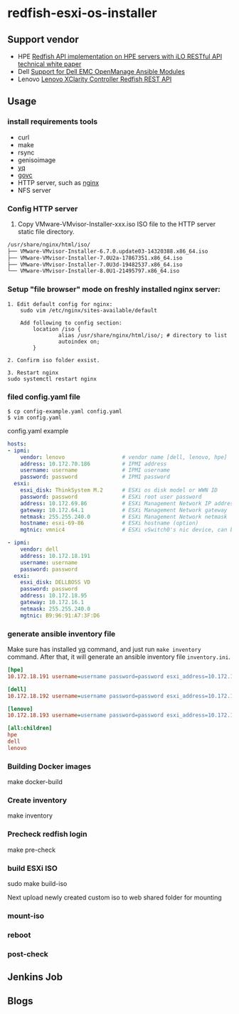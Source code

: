 # redfish-esxi-os-installer

## Support vendor

- HPE [Redfish API implementation on HPE servers with iLO RESTful API technical white paper](https://www.hpe.com/psnow/doc/4AA6-1727ENW)
- Dell [Support for Dell EMC OpenManage Ansible Modules](https://www.dell.com/support/kbdoc/zh-hk/000177308/dell-emc-openmanage-ansible-modules)
- Lenovo [Lenovo XClarity Controller Redfish REST API](https://sysmgt.lenovofiles.com/help/index.jsp?topic=%2Fcom.lenovo.systems.management.xcc.doc%2Frest_api.html)

## Usage

### install requirements tools

- curl
- make
- rsync
- genisoimage
- [yq](https://github.com/mikefarah/yq)
- [govc](https://github.com/vmware/govmomi/tree/master/govc)
- HTTP server, such as [nginx](https://www.nginx.com/resources/wiki/start/topics/tutorials/install/)
- NFS server

### Config HTTP server

1. Copy VMware-VMvisor-Installer-xxx.iso ISO file to the HTTP server static file directory.

```bash
/usr/share/nginx/html/iso/
├── VMware-VMvisor-Installer-6.7.0.update03-14320388.x86_64.iso
├── VMware-VMvisor-Installer-7.0U2a-17867351.x86_64.iso
├── VMware-VMvisor-Installer-7.0U3d-19482537.x86_64.iso
└── VMware-VMvisor-Installer-8.0U1-21495797.x86_64.iso
```

### Setup "file browser" mode on freshly installed nginx server:
```
1. Edit default config for nginx:
    sudo vim /etc/nginx/sites-available/default

    Add following to config section:
        location /iso {
                alias /usr/share/nginx/html/iso/; # directory to list
                autoindex on;
        }

2. Confirm iso folder exsist.

3. Restart nginx
sudo systemctl restart nginx
```

### filed config.yaml file

```
$ cp config-example.yaml config.yaml
$ vim config.yaml
```

config.yaml example

```yaml
hosts:
- ipmi:
    vendor: lenovo                  # vendor name [dell, lenovo, hpe]
    address: 10.172.70.186          # IPMI address
    username: username              # IPMI username
    password: password              # IPMI password
  esxi:
    esxi_disk: ThinkSystem M.2      # ESXi os disk model or WWN ID
    password: password              # ESXi root user password
    address: 10.172.69.86           # ESXi Management Network IP address
    gateway: 10.172.64.1            # ESXi Management Network gateway
    netmask: 255.255.240.0          # ESXi Management Network netmask
    hostname: esxi-69-86            # ESXi hostname (option)
    mgtnic: vmnic4                  # ESXi vSwitch0's nic device, can be set to vmnic name or mac address

- ipmi:
    vendor: dell
    address: 10.172.18.191
    username: username
    password: password
  esxi:
    esxi_disk: DELLBOSS VD
    password: password
    address: 10.172.18.95
    gateway: 10.172.16.1
    netmask: 255.255.240.0
    mgtnic: B9:96:91:A7:3F:D6
```

### generate ansible inventory file

Make sure has installed [yq]() command, and just run `make inventory` command. After that, it will generate an ansible inventory file `inventory.ini`.

```ini
[hpe]
10.172.18.191 username=username password=password esxi_address=10.172.18.95 esxi_password=password

[dell]
10.172.18.192 username=username password=password esxi_address=10.172.18.96 esxi_password=password

[lenovo]
10.172.18.193 username=username password=password esxi_address=10.172.18.97 esxi_password=password

[all:children]
hpe
dell
lenovo
```

### Building Docker images
make docker-build

### Create inventory
make inventory

### Precheck redfish login

make pre-check

### build ESXi ISO

sudo make build-iso

Next upload newly created custom iso to web shared folder for mounting

### mount-iso

### reboot

### post-check

## Jenkins Job

## Blogs
